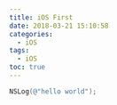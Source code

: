 ```yaml
---
title: iOS First
date: 2018-03-21 15:10:58
categories: 
  - iOS
tags: 
  - iOS
toc: true
---
```



```objectivec
NSLog(@"hello world");
```
